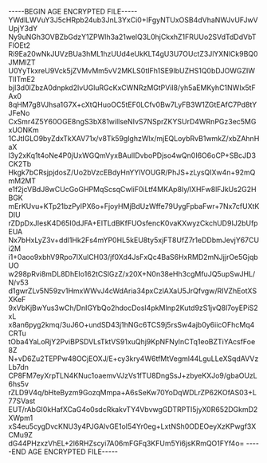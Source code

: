 -----BEGIN AGE ENCRYPTED FILE-----
YWdlLWVuY3J5cHRpb24ub3JnL3YxCi0+IFgyNTUxOSB4dVhaNWJvUFJwVUpjY3dY
Ny9uNGh3OVBZbGdzY1ZPWlh3a21welQ3L0hjCkxhZ1FRUUo2SVdTdDdVbTFlOEt2
Ri9Ea20wNkJUVzBUa3hML1hzUUd4eUkKLT4gU3U7OUctZ3JlYXNlCk9BQ0JMMlZT
U0YyTkxreU9Vck5jZVMvMm5vV2MKLS0tIFh1SE9IbUZHS1Q0bDJOWGZIWTlITmE2
bjI3d0lZbzA0dnpkd2lvUGluRGcKxCWNRzMGtPVil8/yh5aEMKyhC1NWIx5tFAx0
8qHM7g8VJhsa1G7X+cXtQHuoOC5tEF0LCfv0Bw7LyFB3W1ZGtEAfC7Pd8tYJFeNo
CxSmr4Z5Y60OGE8ngS3bX81willseNIvS7NSprZKYSUrD4WRnPGz3ec5MGxUONKm
1CJtIGLO9byZdxTkXAV71x/v8Tk59glghzWlx/mjEQLoybRvB1wmkZ/xbZAhnHaX
l3y2xKq1t4oNe4P0jUxWGQmVyxBAulIDvboPDjso4wQn0I6O6oCP+SBcJD3CK2Tb
Hkgk7bCRsjpjdosZ/Uo2bVzcEBdyHnYYlVOUGR/PhJS+zLysQIXw4n+92mQmM2MT
e1f2jcVBdJ8wCUcGoGHPMqScsqCwliF0iLtf4MKAp8Iy/lXHFw8lFJkUs2G2HBGK
mErKUvu+KTp21bzPyIPX6o+FjoyHMjBdUzWffe79UygFpbaFwr+7Nx7cfUXtKDIU
rZDpDxJIesK4D65I0dJFA+EITLdBKfFUOsfencK0vaKXwyzCkchUD9IJ2bUfpEUA
Nx7bHxLyZ3v+ddl1Hk2Fs4mYP0HL5kEU8ty5xjFT8UfZ7r1eDDbmJevjY67CUi2M
i1+0aoo9xbhV9Rpo7lXulCH03/jf0Xd4JsFxQc4BaS6HxRMD2mNJjjrOe5GjqbUO
w298pRvi8mDL8DhEIo162tCSlGzZ/x20X+N0n38eHh3cgMfuJQ5upSwJHL/N/v53
d1gwrZLv5N59zv1HmxWWvJ4cWdAria34pxCzlAXaU5JrQfvgw/RIVZhEotXSXKeF
9xVbKjBwYus3wCh/DnIGYbQo2hdocDosI4pkMInp2Kutd9zS1jvQ8l7oyEPiS2xL
x8an6pyg2kmq/3uJ6O+undSD43j1hNGc6TCS9j5rsSw4ajb0y6iicOFhcMq4CRTu
tOba4YaLoRjY2PviBPSDVLsTktVS91xuQhj9KpNFNylnCTq1eoBZTiYAcsfFoe8Z
N+vD6Zu2TEPPw48OCjEOXJ/E+cy3kry4W6tfMtVegml44LguLLeXSqdAVVzLb7dn
CP8FM7eyXrpTLN4KNuc1oaemvVJzVs1fTU8DngSsJ+zbyeKXJo9/gbaOUzL6hs5v
rZLD9V4q/bHteByzm9GozqMmpa+A6sSeKw70YoDqWDLrZP62KOfAS03+L77SVast
EUT/rAbGI0kHafXCaG4o0sdcRkakvTY4VbvwgGDTRPTI5jyX0R652DGkmD2XWpm1
xS4eu5cygDvcKNU3y4PJGAlvGE1oI54Yr0eg+LxtNSh0ODEOeyXzKPwgf3XCMu9Z
dG44PHzxzVhEL+2l6RHZscyi7A06mFGFq3KFUm5Yi6jsKRmQO1FYf4o=
-----END AGE ENCRYPTED FILE-----
